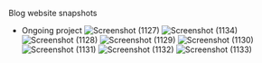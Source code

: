 Blog website snapshots
- Ongoing project
![Screenshot (1127)](https://user-images.githubusercontent.com/83790746/162563292-c8fdcfe5-a270-412b-9612-7459056feb5e.png)
![Screenshot (1134)](https://user-images.githubusercontent.com/83790746/162563297-550d5821-9796-41f3-88c4-250fd4c940b8.png)
![Screenshot (1128)](https://user-images.githubusercontent.com/83790746/162563298-4de1ca32-e201-481b-b4ff-721054fbe8f1.png)
![Screenshot (1129)](https://user-images.githubusercontent.com/83790746/162563299-7239edf5-b831-4f2b-ae43-2ed4c2ecbe5e.png)
![Screenshot (1130)](https://user-images.githubusercontent.com/83790746/162563300-02a10d81-01aa-4ccc-8445-b5269fcf4a2b.png)
![Screenshot (1131)](https://user-images.githubusercontent.com/83790746/162563301-a9e16ac7-e6ce-4469-b252-48d9ba7f02f7.png)
![Screenshot (1132)](https://user-images.githubusercontent.com/83790746/162563302-339b89cc-d8b3-47d2-bd81-01283225f676.png)
![Screenshot (1133)](https://user-images.githubusercontent.com/83790746/162563303-cd85a6a2-caea-40e6-a5a9-459e134694e2.png)
